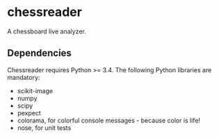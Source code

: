 # chessreader

A chessboard live analyzer.

## Dependencies

Chessreader requires Python >= 3.4. The following Python libraries are
mandatory:

  * scikit-image
  * numpy
  * scipy
  * pexpect
  * colorama, for colorful console messages - because color is life!
  * nose, for unit tests

<!-- vim: set ft=markdown: -->
